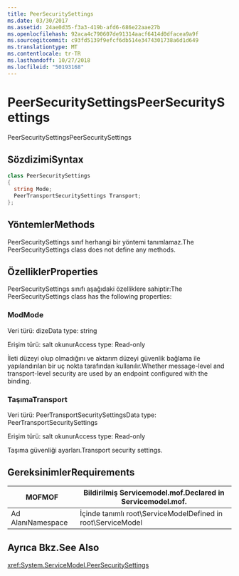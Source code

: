 ```yaml
---
title: PeerSecuritySettings
ms.date: 03/30/2017
ms.assetid: 24ae0d35-f3a3-419b-afd6-686e22aae27b
ms.openlocfilehash: 92aca4c790607de91314aacf6414d0dfacea9a9f
ms.sourcegitcommit: c93fd5139f9efcf6db514e3474301738a6d1d649
ms.translationtype: MT
ms.contentlocale: tr-TR
ms.lasthandoff: 10/27/2018
ms.locfileid: "50193168"
---
```

# <a name="peersecuritysettings"></a><span data-ttu-id="a8aa8-102">PeerSecuritySettings</span><span class="sxs-lookup"><span data-stu-id="a8aa8-102">PeerSecuritySettings</span></span>
<span data-ttu-id="a8aa8-103">PeerSecuritySettings</span><span class="sxs-lookup"><span data-stu-id="a8aa8-103">PeerSecuritySettings</span></span>  
  
## <a name="syntax"></a><span data-ttu-id="a8aa8-104">Sözdizimi</span><span class="sxs-lookup"><span data-stu-id="a8aa8-104">Syntax</span></span>  
  
```csharp
class PeerSecuritySettings  
{  
  string Mode;  
  PeerTransportSecuritySettings Transport;  
};  
```  
  
## <a name="methods"></a><span data-ttu-id="a8aa8-105">Yöntemler</span><span class="sxs-lookup"><span data-stu-id="a8aa8-105">Methods</span></span>  
 <span data-ttu-id="a8aa8-106">PeerSecuritySettings sınıf herhangi bir yöntemi tanımlamaz.</span><span class="sxs-lookup"><span data-stu-id="a8aa8-106">The PeerSecuritySettings class does not define any methods.</span></span>  
  
## <a name="properties"></a><span data-ttu-id="a8aa8-107">Özellikler</span><span class="sxs-lookup"><span data-stu-id="a8aa8-107">Properties</span></span>  
 <span data-ttu-id="a8aa8-108">PeerSecuritySettings sınıfı aşağıdaki özelliklere sahiptir:</span><span class="sxs-lookup"><span data-stu-id="a8aa8-108">The PeerSecuritySettings class has the following properties:</span></span>  
  
### <a name="mode"></a><span data-ttu-id="a8aa8-109">Mod</span><span class="sxs-lookup"><span data-stu-id="a8aa8-109">Mode</span></span>  
 <span data-ttu-id="a8aa8-110">Veri türü: dize</span><span class="sxs-lookup"><span data-stu-id="a8aa8-110">Data type: string</span></span>  
  
 <span data-ttu-id="a8aa8-111">Erişim türü: salt okunur</span><span class="sxs-lookup"><span data-stu-id="a8aa8-111">Access type: Read-only</span></span>  
  
 <span data-ttu-id="a8aa8-112">İleti düzeyi olup olmadığını ve aktarım düzeyi güvenlik bağlama ile yapılandırılan bir uç nokta tarafından kullanılır.</span><span class="sxs-lookup"><span data-stu-id="a8aa8-112">Whether message-level and transport-level security are used by an endpoint configured with the binding.</span></span>  
  
### <a name="transport"></a><span data-ttu-id="a8aa8-113">Taşıma</span><span class="sxs-lookup"><span data-stu-id="a8aa8-113">Transport</span></span>  
 <span data-ttu-id="a8aa8-114">Veri türü: PeerTransportSecuritySettings</span><span class="sxs-lookup"><span data-stu-id="a8aa8-114">Data type: PeerTransportSecuritySettings</span></span>  
  
 <span data-ttu-id="a8aa8-115">Erişim türü: salt okunur</span><span class="sxs-lookup"><span data-stu-id="a8aa8-115">Access type: Read-only</span></span>  
  
 <span data-ttu-id="a8aa8-116">Taşıma güvenliği ayarları.</span><span class="sxs-lookup"><span data-stu-id="a8aa8-116">Transport security settings.</span></span>  
  
## <a name="requirements"></a><span data-ttu-id="a8aa8-117">Gereksinimler</span><span class="sxs-lookup"><span data-stu-id="a8aa8-117">Requirements</span></span>  
  
|<span data-ttu-id="a8aa8-118">MOF</span><span class="sxs-lookup"><span data-stu-id="a8aa8-118">MOF</span></span>|<span data-ttu-id="a8aa8-119">Bildirilmiş Servicemodel.mof.</span><span class="sxs-lookup"><span data-stu-id="a8aa8-119">Declared in Servicemodel.mof.</span></span>|  
|---------|-----------------------------------|  
|<span data-ttu-id="a8aa8-120">Ad Alanı</span><span class="sxs-lookup"><span data-stu-id="a8aa8-120">Namespace</span></span>|<span data-ttu-id="a8aa8-121">İçinde tanımlı root\ServiceModel</span><span class="sxs-lookup"><span data-stu-id="a8aa8-121">Defined in root\ServiceModel</span></span>|  
  
## <a name="see-also"></a><span data-ttu-id="a8aa8-122">Ayrıca Bkz.</span><span class="sxs-lookup"><span data-stu-id="a8aa8-122">See Also</span></span>  
 <xref:System.ServiceModel.PeerSecuritySettings>
